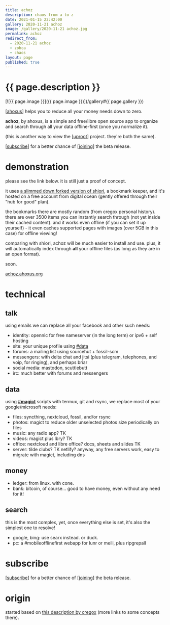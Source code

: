 ```yaml
---
title: achoz
description: chaos from a to z
date: 2021-01-15 22:42:00
gallery: 2020-11-21 achoz
image: /gallery/2020-11-21 achoz.jpg
permalink: achoz
redirect_from:
  - 2020-11-21 achoz 
  - zohca
  - chaos
layout: page
published: true
---
```


# {{ page.description }}

[![{{ page.image }}]({{ page.image }})](/gallery#{{ page.gallery }})

[[ahoxus](/)] helps you to reduce all your money needs down to zero.

**achoz**, by ahoxus, is a simple and free/libre open source app to organize and search through all your data offline-first (once you normalize it).

(this is another way to view the [[uproot](/uproot)] project. they're both the same).

[[subscribe](/#subscribe)] for a better chance of [[joining](/join)] the beta release.

# demonstration

please see the link below. it is still just a proof of concept.

it uses [a slimmed down forked version of shiori](https://github.com/cauerego/shiori), a bookmark keeper, and it's hosted on a free account from digital ocean (gently offered through their "hub for good" plan).

the bookmarks there are mostly random (from cregox personal history). there are over 3500 items you can instantly search through (not yet inside their cached content). and it works even offline (if you can set it up yourself) - it even caches supported pages with images (over 5GB in this case) for offline viewing!

comparing with shiori, achoz will be much easier to install and use. plus, it will automatically index through **all** your offline files (as long as they are in an open format).

soon.

[achoz.ahoxus.org](http://achoz.ahoxus.org)

# technical

## talk

using emails we can replace all your facebook and other such needs:

- identity: opennic for free nameserver (in the long term) or ipv6 + self hosting
- site: your unique profile using [#data](#data)
- forums: a mailing list using sourcehut + fossil-scm
- messengers: with delta chat and jitsi (plus telegram, telephones, and voip, for ringing), and perhaps briar
- social media: mastodon, scuttlebutt
- irc: much better with forums and messengers

## data

using [#**magict**](#origin) scripts with termux, git and rsync, we replace most of your google/microsoft needs:

- files: syncthing, nextcloud, fossil, and/or rsync
- photos: magict to reduce older unselected photos size periodically on files
- music: any radio app? TK
- videos: magict plus lbry? TK
- office: nextcloud and libre office? docs, sheets and slides TK
- server: tilde clubs? TK netlify? anyway, any free servers work, easy to migrate with magict, including dns

## money

- ledger: from linux. with cone.
- bank: bitcoin, of course... good to have money, even without any need for it!

## search

this is the most complex, yet, once everything else is set, it's also the simplest one to resolve!

- google, bing: use searx instead. or duck.
- pc: a #mobileofflinefirst webapp for lunr or meili, plus ripgrepall

# subscribe
[[subscribe](/#subscribe)] for a better chance of [[joining](/join)] the beta release.

# origin
started based on [this description by cregox](http://cregox.net/achoz) (more links to some concepts there).
